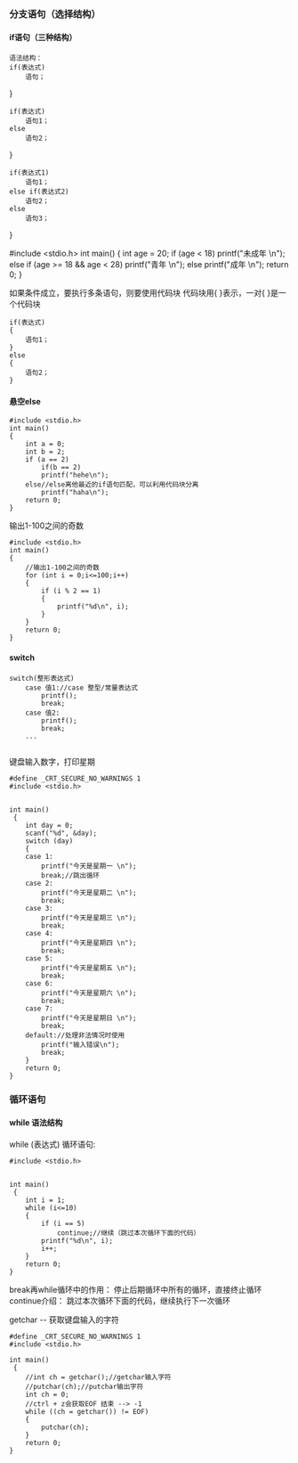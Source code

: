 ### 分支语句（选择结构）
#### if语句（三种结构）
	语法结构：
	if(表达式)
		语句；
}

	if(表达式)
		语句1；
	else
		语句2；
}

	if(表达式1)
		语句1；
	else if(表达式2)
		语句2；
	else
		语句3；
}

#include <stdio.h>
int main()
{
	int age = 20;
	if (age < 18)
		printf("未成年 \n");
	else if (age >= 18 && age < 28)
		printf("青年 \n");
	else
		printf("成年 \n");
	return 0;
}


如果条件成立，要执行多条语句，则要使用代码块
代码块用{	}表示，一对{	}是一个代码块

	if(表达式)
	{
		语句1；
	}
	else
	{
		语句2；
	}	

#### 悬空else
```
#include <stdio.h>
int main()
{
	int a = 0;
	int b = 2;
	if (a == 2)
		if(b == 2)
		printf("hehe\n");
	else//else离他最近的if语句匹配，可以利用代码块分离
		printf("haha\n");
	return 0;
}
```
输出1-100之间的奇数
```
#include <stdio.h>
int main()
{
	//输出1-100之间的奇数
	for (int i = 0;i<=100;i++)
	{
		if (i % 2 == 1)
		{
			printf("%d\n", i);
		}
	}
	return 0;
}
```
#### switch
```
switch(整形表达式)
	case 值1://case 整型/常量表达式
		printf();
		break;
	case 值2:
		printf();
		break;
	...
	
```
键盘输入数字，打印星期
```
#define _CRT_SECURE_NO_WARNINGS 1
#include <stdio.h>


int main()
 {
	int day = 0;
	scanf("%d", &day);
	switch (day)
	{
	case 1:
		printf("今天是星期一 \n");
		break;//跳出循环
	case 2:
		printf("今天是星期二 \n");
		break;
	case 3:
		printf("今天是星期三 \n");
		break;
	case 4:
		printf("今天是星期四 \n");
		break;
	case 5:
		printf("今天是星期五 \n");
		break;
	case 6:
		printf("今天是星期六 \n");
		break;
	case 7:
		printf("今天是星期日 \n");
		break;
	default://处理非法情况时使用
		printf("输入错误\n");
		break;
	}
	return 0;
}

```	
### 循环语句
#### while 语法结构
while (表达式)
	循环语句:

```
#include <stdio.h>


int main()
 {
	int i = 1;
	while (i<=10)
	{
		if (i == 5)
			continue;//继续（跳过本次循环下面的代码）
		printf("%d\n", i);
		i++;
	}
	return 0;
}
```

break再while循环中的作用：
	停止后期循环中所有的循环，直接终止循环
continue介绍：
	跳过本次循环下面的代码，继续执行下一次循环

getchar -- 获取键盘输入的字符
```
#define _CRT_SECURE_NO_WARNINGS 1
#include <stdio.h>

int main()
 {
	//int ch = getchar();//getchar输入字符
	//putchar(ch);//putchar输出字符
	int ch = 0;
	//ctrl + z会获取EOF 结束 --> -1 
	while ((ch = getchar()) != EOF)
	{
		putchar(ch);
	}
	return 0;
}
```
